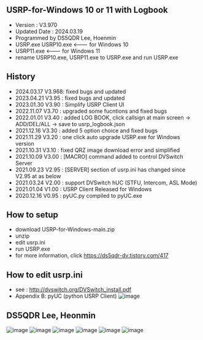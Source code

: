 ## USRP-for-Windows 10 or 11 with Logbook
- Version : V3.970
- Updated Date : 2024.03.19
- Programmed by DS5QDR Lee, Hoenmin
- USRP.exe USRP10.exe <--- for Windows 10
- USRP11.exe <--- for Windows 11
- rename USRP10.exe, USRP11.exe to USRP.exe and run USRP.exe

## History
- 2024.03.17 V3.968: fixed bugs and updated
- 2023.04.21 V3.95 : fixed bugs and updated
- 2023.01.30 V3.90 : Simplify USRP Client UI
- 2022.11.07 V3.70 : upgraded some fucntions and fixed bugs
- 2022.01.01 V3.40 : added LOG BOOK, click callsign at main screen -> ADD/DEL/ALL -> save to usrp_logbook.json
- 2021.12.16 V3.30 : added 5 option choice and fixed bugs
- 2021.11.29 V3.20 : one click auto upgrade USRP.exe for Windows version
- 2021.10.31 V3.10 : fixed QRZ image download error and simplified
- 2021.10.09 V3.00 : [MACRO] command added to control DVSwitch Server
- 2021.09.23 V2.95 : [SERVER] section of usrp.ini has changed since V2.95 at as below
- 2021.03.24 V2.00 : support DVSwitch hUC (STFU, Intercom, ASL Mode) 
- 2021.01.04 V1.00 : USRP Client Released for Windows
- 2020.12.16 V0.95 : pyUC.py compiled to pyUC.exe

## How to setup
- download USRP-for-Windows-main.zip
- unzip
- edit usrp.ini
- run USRP.exe
- for more information, click https://ds5qdr-dv.tistory.com/417

## How to edit usrp.ini
- see : http://dvswitch.org/DVSwitch_install.pdf
- Appendix B: pyUC (python USRP Client)
![image](https://user-images.githubusercontent.com/64110724/134375327-b36d3c95-b887-4ac5-82a7-c5c620e5acfe.png)


## DS5QDR Lee, Heonmin
![image](https://github.com/ds5qdr/USRP-for-Windows/assets/64110724/edb78a74-51c9-49bd-9e0e-0f9f846280ab)
![image](https://github.com/ds5qdr/USRP-for-Windows/assets/64110724/59a3d46e-6fad-4270-9db4-e26d648176fe)
![image](https://github.com/ds5qdr/USRP-for-Windows/assets/64110724/a2f02d1c-c895-4532-87b0-506f21e224d2)
![image](https://github.com/ds5qdr/USRP-for-Windows/assets/64110724/468ac13f-c708-4638-b61f-8180150e79a7)
![image](https://github.com/ds5qdr/USRP-for-Windows/assets/64110724/5ffef67b-294f-4482-a8d6-5c29e8456644)
![image](https://github.com/ds5qdr/USRP-for-Windows/assets/64110724/93e61204-2499-48a1-a6bc-9c2db027ed9f)
